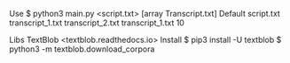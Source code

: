 Use $ python3 main.py <script.txt> [array Transcript.txt] <n-top-words>
Default script.txt transcript_1.txt transcript_2.txt transcript_1.txt 10

Libs
TextBlob <textblob.readthedocs.io>
Install
$ pip3 install -U textblob
$ python3 -m textblob.download_corpora